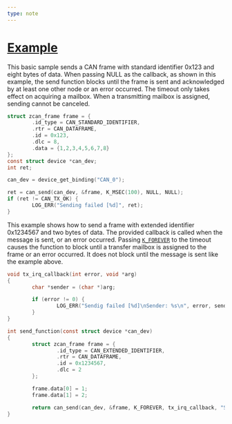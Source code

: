 ```yaml
---
type: note
---
```


# [Example](https://docs.zephyrproject.org/2.7.5/reference/networking/can_api.html#id2)
This basic sample sends a CAN frame with standard identifier 0x123 and eight bytes of data. When passing NULL as the callback, as shown in this example, the send function blocks until the frame is sent and acknowledged by at least one other node or an error occurred. The timeout only takes effect on acquiring a mailbox. When a transmitting mailbox is assigned, sending cannot be canceled.
```c
struct zcan_frame frame = {
        .id_type = CAN_STANDARD_IDENTIFIER,
        .rtr = CAN_DATAFRAME,
        .id = 0x123,
        .dlc = 8,
        .data = {1,2,3,4,5,6,7,8}
};
const struct device *can_dev;
int ret;

can_dev = device_get_binding("CAN_0");

ret = can_send(can_dev, &frame, K_MSEC(100), NULL, NULL);
if (ret != CAN_TX_OK) {
        LOG_ERR("Sending failed [%d]", ret);
}
```
This example shows how to send a frame with extended identifier 0x1234567 and two bytes of data. The provided callback is called when the message is sent, or an error occurred. Passing [`K_FOREVER`](https://docs.zephyrproject.org/2.7.5/reference/kernel/timing/clocks.html#c.K_FOREVER "K_FOREVER") to the timeout causes the function to block until a transfer mailbox is assigned to the frame or an error occurred. It does not block until the message is sent like the example above.
```c
void tx_irq_callback(int error, void *arg)
{
        char *sender = (char *)arg;

        if (error != 0) {
                LOG_ERR("Sendig failed [%d]\nSender: %s\n", error, sender);
        }
}

int send_function(const struct device *can_dev)
{
        struct zcan_frame frame = {
                .id_type = CAN_EXTENDED_IDENTIFIER,
                .rtr = CAN_DATAFRAME,
                .id = 0x1234567,
                .dlc = 2
        };

        frame.data[0] = 1;
        frame.data[1] = 2;

        return can_send(can_dev, &frame, K_FOREVER, tx_irq_callback, "Sender 1");
}
```